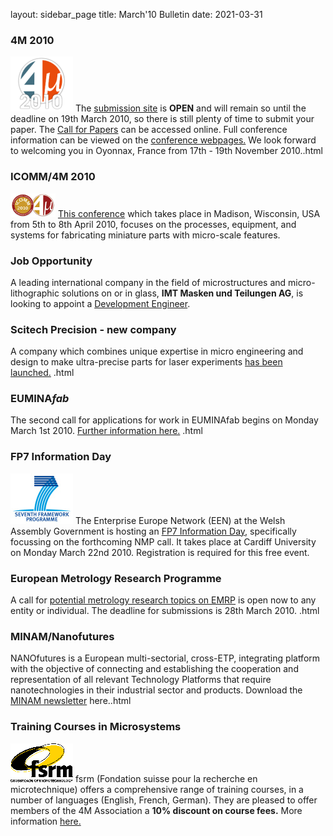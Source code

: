 layout: sidebar_page
title: March'10 Bulletin
date: 2021-03-31

<!--break-->
###  4M 2010


![4M2010](/images/4m-logotight_web.png)
The [submission site](/conference/2010/Submission%20Guidelines) is **OPEN** and will remain so until the deadline on 19th March 2010, so there is still plenty of time to submit your paper. The [Call for Papers](/contents/1st-Call-Papers.html) can be accessed online. Full conference information can be viewed on the [conference webpages.](/conference/2010) We look forward to welcoming you in Oyonnax, France from 17th - 19th November 2010..html

###  ICOMM/4M 2010

![ICOMM/4M 2010](/images/icomm_thumb_0.jpg) [This conference](http://www.conferencing.uwex.edu/conferences/ICOMM10/) which takes place in Madison, Wisconsin, USA from 5th to 8th April 2010, focuses on the processes, equipment, and systems for fabricating miniature parts with micro-scale features.  
  
###  Job Opportunity

A leading international company in the field of microstructures and micro-lithographic solutions on or in glass, **IMT Masken und Teilungen AG**, is looking to appoint a [Development Engineer](/contents/Job-Opportunity-Development-Engineer.html).
  
###  Scitech Precision - new company

A company which combines unique expertise in micro engineering and design to make ultra-precise parts for laser experiments [has been launched.](/contents/Scitech-Precision-Ltd.html)   .html
  
###  EUMINA*fab*

The second call for applications for work in EUMINAfab begins on Monday March 1st 2010. [Further information here.](/contents/EUMINAfab-second-Call-Opens.html)   .html
  
###  FP7 Information Day

![FP7](/images/FP7-gen-RGB_web.jpg)  The Enterprise Europe Network (EEN) at the Welsh Assembly Government is hosting an [FP7 Information Day,](/event/FP7-NMP-Day) specifically focussing on the forthcoming NMP call. It takes place at Cardiff University on Monday March 22nd 2010. Registration is required for this free event.  

###  European Metrology Research Programme

A call for [potential metrology research topics on EMRP](/contents/European-Metrology-Research-Programme-EMRP.html) is open now to any entity or individual. The deadline for submissions is 28th March 2010.   .html
 
###  MINAM/Nanofutures

NANOfutures is a European multi-sectorial, cross-ETP, integrating platform with the objective of connecting and establishing the cooperation and representation of all relevant Technology Platforms that require nanotechnologies in their industrial sector and products. Download the [MINAM newsletter](/contents/MINAMNanofutures.html) here..html
  
###  Training Courses in Microsystems

![FSRM](/images/FSRM_LOGO_web.gif)
fsrm (Fondation suisse pour la recherche en microtechnique) offers a comprehensive range of training courses, in a number of languages (English, French, German). They are pleased to offer members of the 4M Association a <b>10% discount on course fees.</b> More information [here.](/contents/fsrm-training-courses.html)